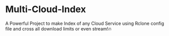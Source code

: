 # Multi-Cloud-Index
A Powerful Project to make Index of any Cloud Service using Rclone config file and cross all download limits or even stream!🔥
